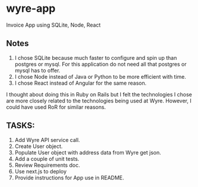 # wyre-app
Invoice App using SQLite, Node, React

## Notes
1. I chose SQLite because much faster to configure and spin up than postgres or mysql. For this application do not need all that postgres or mysql has to offer.
2. I chose Node instead of Java or Python to be more efficient with time.
3. I chose React instead of Angular for the same reason.

I thought about doing this in Ruby on Rails but I felt the technologies I chose are more closely related to the technologies being used at Wyre. However, I could have used RoR for similar reasons.

## TASKS:
1. Add Wyre API service call.
2. Create User object.
3. Populate User object with address data from Wyre get json.
4. Add a couple of unit tests.
5. Review Requirements doc.
6. Use next.js to deploy
7. Provide instructions for App use in README.




